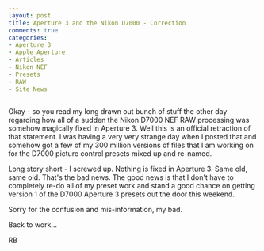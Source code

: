 ```yaml
---
layout: post
title: Aperture 3 and the Nikon D7000 - Correction
comments: true
categories:
- Aperture 3
- Apple Aperture
- Articles
- Nikon NEF
- Presets
- RAW
- Site News
---
```

Okay - so you read my long drawn out bunch of stuff the other day regarding how all of a sudden the Nikon D7000 NEF RAW processing was somehow magically fixed in Aperture 3. Well this is an official retraction of that statement. I was having a very very strange day when I posted that and somehow got a few of my 300 million versions of files that I am working on for the D7000 picture control presets mixed up and re-named.

Long story short - I screwed up. Nothing is fixed in Aperture 3. Same old, same old. That's the bad news. The good news is that I don't have to completely re-do all of my preset work and stand a good chance on getting version 1 of the D7000 Aperture 3 presets out the door this weekend.

Sorry for the confusion and mis-information, my bad.

Back to work...

RB